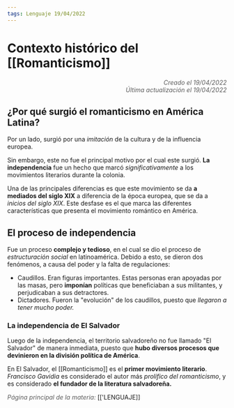 ```yaml
---
tags: Lenguaje 19/04/2022
---
```


# Contexto histórico del [[Romanticismo]]
<div style="text-align: right; opacity: 0.7; font-style: italic;">Creado el 19/04/2022</div>
<div style="text-align: right; opacity: 0.7; font-style: italic;">Última actualización el 19/04/2022</div>

## ¿Por qué surgió el romanticismo en América Latina?

Por un lado, surgió por una *imitación* de la cultura y de la influencia europea.

Sin embargo, este no fue el principal motivo por el cual este surgió. **La independencia** fue un hecho que marcó *significativamente* a los movimientos literarios durante la colonia.

Una de las principales diferencias es que este movimiento se da **a mediados del siglo XIX** a diferencia de la época europea, que se da a *inicios del siglo XIX*. Este desfase es el que marca las diferentes características que presenta el movimiento romántico en América.

## El proceso de independencia

Fue un proceso **complejo y tedioso**, en el cual se dio el proceso de *estructuración social* en latinoamérica. Debido a esto, se dieron dos fenómenos, a causa del poder y la falta de regulaciones:

- Caudillos. Eran figuras importantes. Estas personas eran apoyadas por las masas, pero **imponían** políticas que beneficiaban a sus militantes, y perjudicaban a sus detractores.
- Dictadores. Fueron la "evolución" de los caudillos, puesto que *llegaron a tener mucho poder.*

### La independencia de El Salvador

Luego de la independencia, el territorio salvadoreño no fue llamado "El Salvador" de manera inmediata, puesto que **hubo diversos procesos que devinieron en la división política de América**.

En El Salvador, el [[Romanticismo]] es el **primer movimiento literario**. *Francisco Gavidia* es considerado el autor más *prolífico del romanticismo*, y es considerado **el fundador de la literatura salvadoreña.**

<span style="opacity: 0.7; font-style: italic;">Página principal de la materia:</span> [['LENGUAJE]]